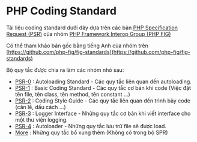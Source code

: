 PHP Coding Standard
====================

Tài liệu coding standard dưới đây dựa trên các bản [PHP Specification Request (PSR)](http://petermoulding.com/php/psr) 
của nhóm [PHP Framework Interop Group (PHP FIG)](http://www.php-fig.org/)

Có thể tham khảo bản gốc bằng tiếng Anh của nhóm trên [https://github.com/php-fig/fig-standards](https://github.com/php-fig/fig-standards)

Bộ quy tắc được chia ra làm các nhóm nhỏ sau:

* [PSR-0](https://github.com/hoangnh228/php-coding-standard/blob/master/PSR-0.md) : Autoloading Standard - Các quy tắc liên quan đến autoloading.
* [PSR-1](https://github.com/hoangnh228/php-coding-standard/blob/master/PSR-1.md) : Basic Coding Standard - Các quy tắc cơ bản khi code (Việc đặt tên file, tên class, tên method, tên constant ...)
* [PSR-2](https://github.com/hoangnh228/php-coding-standard/blob/master/PSR-2.md) : Coding Style Guide - Các quy tắc liên quan đến trình bày code (căn lề, dấu cách ...)
* [PSR-3](https://github.com/hoangnh228/php-coding-standard/blob/master/PSR-3.md) : Logger Interface - Những quy tắc cơ bản khi viết interface cho một thư viện logging.
* [PSR-4](https://github.com/hoangnh228/php-coding-standard/blob/master/PSR-4.md) : Autoloader - Những quy tắc lưu trữ file sẽ được load.
* [More](https://github.com/hoangnh228/php-coding-standard/blob/master/More.md) : Những quy tắc bổ xung thêm (Không có trong bộ SPR)
